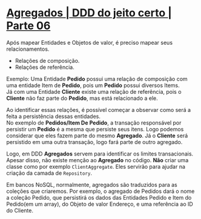 # [Agregados | DDD do jeito certo | Parte 06](https://www.youtube.com/watch?v=1AEOcQWQR2o)

Após mapear Entidades e Objetos de valor, é preciso mapear seus relacionamentos.

- Relações de composição.
- Relações de referência.

Exemplo:
Uma Entidade **Pedido** possui uma relação de composição com uma entidade Item de **Pedido**, pois um **Pedido** possui diversos Items.  
Já com uma Entidade **Cliente** existe uma relação de referência, pois o **Cliente** não faz parte do **Pedido**, mas está relacionado a ele.

Ao identificar essas relações, é possível começar a observar como será a feita a persistência dessas entidades.  
No exemplo de **Pedidos/Item De Pedido**, a transação responsável por persistir um **Pedido** é a mesma que persiste seus itens. Logo podemos considerar que eles fazem parte do mesmo **Agregado**.
Já o **Cliente** será persistido em uma outra transação, logo fará parte de outro agregado.

Logo, em DDD **Agregados** servem para identificar os limites transacionais. Apesar disso, não existe menção ao **Agregado** no código. **Não** criar uma classe como por exemplo `ClientAggregate`. Eles servirão para ajudar na criação da camada de `Repository`.

Em bancos NoSQL, normalmente, agregados são traduzidos para as coleções que criaremos. Por exemplo, o agregado de Pedidos dará o nome a coleção Pedido, que persistirá os dados das Entidades Pedido e Item do Pedido(em um array), do Objeto de valor Endereço, e uma referência ao ID do Cliente.